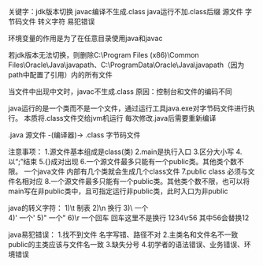 关键字：jdk版本切换 javac编译不生成.class java运行不加.class后缀 源文件 字节码文件 转义字符 易犯错误

环境变量的作用是为了在任意目录使用java和javac


若jdk版本无法切换，则删除C:\Program Files (x86)\Common Files\Oracle\Java\javapath、C:\ProgramData\Oracle\Java\javapath（因为path中配置了引用）内的所有文件

当文件中出现中文时，javac不生成.class 原因：控制台和文件的编码不同 

java运行的是一个类而不是一个文件，通过运行工具java.exe对字节码文件进行执行。
本质将.class文件交给jvm机运行
每次修改.java后需要重新编译

.java 源文件 -(编译器)-> .class 字节码文件

注意事项：
1.源文件基本组成是class(类)
2.main是执行入口
3.区分大小写
4.以“;”结束
5.{}成对出现
6.一个源文件最多只能有一个public类。其他类个数不限。
  一个java文件 内部有几个类就会生成几个class文件
7.public class 必须与文件名相对应
8.一个源文件最多只能有一个public类。其他类个数不限，也可以将main写在非public类中，且可指定运行非public类，此时入口为非public


java的转义字符：
1)\t 制表
2)\n 换行
3)\\ 一个\
4)\' 一个'
5)\" 一个"
6)\r 一个回车 回车这里不是换行 1234\r56 其中56会替换12

java易犯错误：
1.找不到文件 名字写错、路径不对
2.主类名和文件名不一致 public的主类应该与文件名一致
3.缺失分号
4.初学者的语法错误、业务错误、环境错误